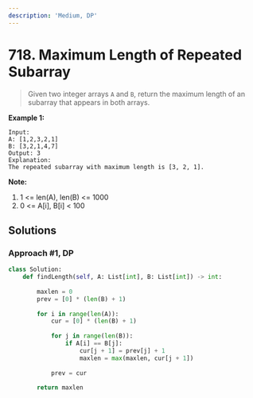 ```yaml
---
description: 'Medium, DP'
---
```


# 718. Maximum Length of Repeated Subarray

> Given two integer arrays `A` and `B`, return the maximum length of an subarray that appears in both arrays.

**Example 1:**

```text
Input:
A: [1,2,3,2,1]
B: [3,2,1,4,7]
Output: 3
Explanation: 
The repeated subarray with maximum length is [3, 2, 1].
```

**Note:**

1. 1 &lt;= len\(A\), len\(B\) &lt;= 1000
2. 0 &lt;= A\[i\], B\[i\] &lt; 100

## Solutions

### Approach \#1, DP

```python
class Solution:
    def findLength(self, A: List[int], B: List[int]) -> int:
        
        maxlen = 0
        prev = [0] * (len(B) + 1)
        
        for i in range(len(A)):
            cur = [0] * (len(B) + 1)
            
            for j in range(len(B)):
                if A[i] == B[j]:
                    cur[j + 1] = prev[j] + 1
                    maxlen = max(maxlen, cur[j + 1])
                    
            prev = cur
            
        return maxlen
```

